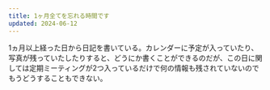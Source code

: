```yaml
---
title: 1ヶ月全てを忘れる時間です
updated: 2024-06-12
---
```


1ヵ月以上経った日から日記を書いている。カレンダーに予定が入っていたり、写真が残っていたしたりすると、どうにか書くことができるのだが、この日に関しては定期ミーティングが2つ入っているだけで何の情報も残されていないのでもうどうすることもできない。
